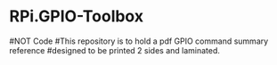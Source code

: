 # RPi.GPIO-Toolbox
#NOT Code
#This repository is to hold a pdf GPIO command summary reference
#designed to be printed 2 sides and laminated.
